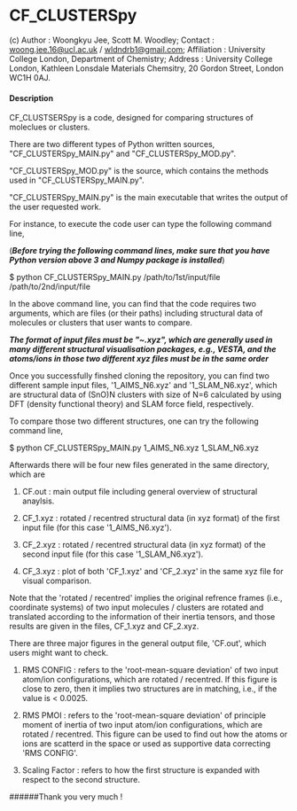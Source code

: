 # CF_CLUSTERSpy

 (c) Author  :  Woongkyu Jee, Scott M. Woodley;
 Contact     :  woong.jee.16@ucl.ac.uk / wldndrb1@gmail.com;
 Affiliation :  University College London, Department of Chemistry;
 Address     :  University College London, Kathleen Lonsdale Materials Chemsitry, 20 Gordon Street, London WC1H 0AJ.
 

#### Description
  
CF_CLUSTSERSpy is a code, designed for comparing structures of moleclues or clusters.

There are two different types of Python written sources, "CF_CLUSTERSpy_MAIN.py" and "CF_CLUSTERSpy_MOD.py".

"CF_CLUSTERSpy_MOD.py" is the source, which contains the methods used in "CF_CLUSTERSpy_MAIN.py".

"CF_CLUSTERSpy_MAIN.py" is the main executable that writes the output of the user requested work.

For instance, to execute the code user can type the following command line,

(***Before trying the following command lines, make sure that you have Python version above 3 and Numpy package is installed***)

$ python CF_CLUSTERSpy_MAIN.py   /path/to/1st/input/file   /path/to/2nd/input/file

In the above command line, you can find that the code requires two arguments, which are files (or their paths) including structural data of molecules or clusters that user wants to compare.

***The format of input files must be "~.xyz", which are generally used in many different structural visualisation packages, e.g., VESTA,
and the atoms/ions in those two different xyz files must be in the same order***

Once you successfully finshed cloning the repository, you can find two different sample input files, '1_AIMS_N6.xyz' and '1_SLAM_N6.xyz',
which are structural data of (SnO)N clusters with size of N=6 calculated by using DFT (density functional theory) and SLAM force field, respectively.

To compare those two different structures, one can try the following command line,

$ python CF_CLUSTERSpy_MAIN.py 1_AIMS_N6.xyz 1_SLAM_N6.xyz 

Afterwards there will be four new files generated in the same directory, which are 

1. CF.out      : main output file including general overview of structural anaylsis.

2. CF_1.xyz    : rotated / recentred structural data (in xyz format) of the first input file (for this case '1_AIMS_N6.xyz').

3. CF_2.xyz    : rotated / recentred structural data (in xyz format) of the second input file (for this case '1_SLAM_N6.xyz').

4. CF_3.xyz    : plot of both 'CF_1.xyz' and 'CF_2.xyz' in the same xyz file for visual comparison.

Note that the 'rotated / recentred' implies the original refrence frames (i.e., coordinate systems) of two input molecules / clusters are rotated and translated
according to the information of their inertia tensors, and those results are given in the files, CF_1.xyz and CF_2.xyz. 

There are three major figures in the general output file, 'CF.out', which users might want to check.

1. RMS CONFIG     : refers to the 'root-mean-square deviation' of two input atom/ion configurations, which are rotated / recentred.
		    If this figure is close to zero, then it implies two structures are in matching, i.e., if the value is < 0.0025.

2. RMS PMOI       : refers to the 'root-mean-square deviation' of principle moment of inertia of two input atom/ion configurations, which are rotated / recentred.
		    This figure can be used to find out how the atoms or ions are scatterd in the space or used as supportive data correcting 'RMS CONFIG'. 

3. Scaling Factor : refers to how the first structure is expanded with respect to the second structure.


######Thank you very much !
